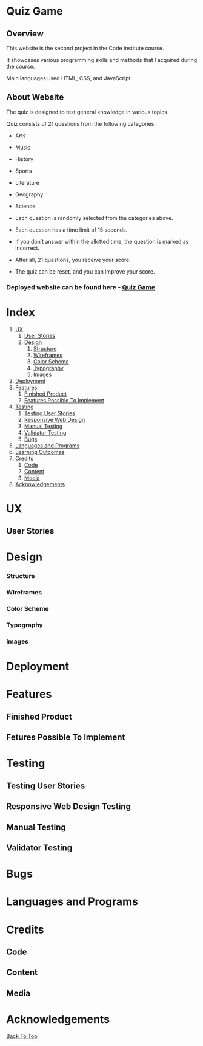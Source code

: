 # Quiz Game
## Overview
This website is the second project in the Code Institute course.

It showcases various programming skills and methods that I acquired during the course. 

Main languages used HTML, CSS, and JavaScript.

## About Website
The quiz is designed to test general knowledge in various topics.

Quiz consists of 21 questions from the following categories:
* Arts
* Music
* History
* Sports
* Literature
* Geography
* Science
  
* Each question is randomly selected from the categories above.
* Each question has a time limit of 15 seconds.
* If you don’t answer within the allotted time, the question is marked as incorrect.
* After all, 21 questions, you receive your score.
* The quiz can be reset, and you can improve your score.

           


### Deployed website can be found here - [Quiz Game]()



# Index
1. [UX](#ux)
   1. [User Stories](#user-stories)
   2. [Design](#design)
      1. [Structure](#structure)
      2. [Wireframes](#wireframes)
      3. [Color Scheme](#color-scheme)
      4. [Typography](#typography)
      5. [Images](#images)
3. [Deployment](#deployment)
4. [Features](#features)
   1. [Finished Product](#finished-product)
   2. [Features Possible To Implement](#features-possible-to-implement)
6. [Testing](#testing)
   1. [Testing User Stories](#testing-user-stories)
   2. [Responsive Web Design](#responsive-web-design-testing)
   3. [Manual Testing](#manual-testing)
   4. [Validator Testing](#validator-testing)
   5. [Bugs](#bugs)
8. [Languages and Programs](#languages-and-programs)
9. [Learning Outcomes](#learning-outcomes)
10. [Credits](#credits)
    1. [Code](#code)
    2. [Content](#content)
    3. [Media](#media)
11. [Acknowledgements](#acknowledgements)



# UX
## User Stories

# Design
### Structure
### Wireframes
### Color Scheme
### Typography
### Images

# Deployment

# Features

## Finished Product
## Fetures Possible To Implement

# Testing
## Testing User Stories
## Responsive Web Design Testing
## Manual Testing
## Validator Testing

# Bugs

# Languages and Programs

# Credits
## Code
## Content
## Media

# Acknowledgements

[Back To Top](#quiz-game)


